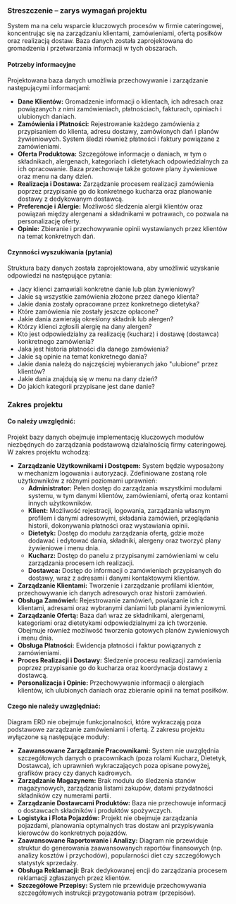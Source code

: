 ### **Streszczenie – zarys wymagań projektu**

System ma na celu wsparcie kluczowych procesów w firmie cateringowej, koncentrując się na zarządzaniu klientami, zamówieniami, ofertą posiłków oraz realizacją dostaw. Baza danych została zaprojektowana do gromadzenia i przetwarzania informacji w tych obszarach.

#### **Potrzeby informacyjne**

Projektowana baza danych umożliwia przechowywanie i zarządzanie następującymi informacjami:

*   **Dane Klientów:** Gromadzenie informacji o klientach, ich adresach oraz powiązanych z nimi zamówieniach, płatnościach, fakturach, opiniach i ulubionych daniach.
*   **Zamówienia i Płatności:** Rejestrowanie każdego zamówienia z przypisaniem do klienta, adresu dostawy, zamówionych dań i planów żywieniowych. System śledzi również płatności i faktury powiązane z zamówieniami.
*   **Oferta Produktowa:** Szczegółowe informacje o daniach, w tym o składnikach, alergenach, kategoriach i dietetykach odpowiedzialnych za ich opracowanie. Baza przechowuje także gotowe plany żywieniowe oraz menu na dany dzień.
*   **Realizacja i Dostawa:** Zarządzanie procesem realizacji zamówienia poprzez przypisanie go do konkretnego kucharza oraz planowanie dostawy z dedykowanym dostawcą.
*   **Preferencje i Alergie:** Możliwość śledzenia alergii klientów oraz powiązań między alergenami a składnikami w potrawach, co pozwala na personalizację oferty.
*   **Opinie:** Zbieranie i przechowywanie opinii wystawianych przez klientów na temat konkretnych dań.

#### **Czynności wyszukiwania (pytania)**

Struktura bazy danych została zaprojektowana, aby umożliwić uzyskanie odpowiedzi na następujące pytania:

*   Jacy klienci zamawiali konkretne danie lub plan żywieniowy?
*   Jakie są wszystkie zamówienia złożone przez danego klienta?
*   Jakie dania zostały opracowane przez konkretnego dietetyka?
*   Które zamówienia nie zostały jeszcze opłacone?
*   Jakie dania zawierają określony składnik lub alergen?
*   Którzy klienci zgłosili alergię na dany alergen?
*   Kto jest odpowiedzialny za realizację (kucharz) i dostawę (dostawca) konkretnego zamówienia?
*   Jaka jest historia płatności dla danego zamówienia?
*   Jakie są opinie na temat konkretnego dania?
*   Jakie dania należą do najczęściej wybieranych jako "ulubione" przez klientów?
*   Jakie dania znajdują się w menu na dany dzień?
*   Do jakich kategorii przypisane jest dane danie?

### **Zakres projektu**

#### **Co należy uwzględnić:**

Projekt bazy danych obejmuje implementację kluczowych modułów niezbędnych do zarządzania podstawową działalnością firmy cateringowej. W zakres projektu wchodzą:

*   **Zarządzanie Użytkownikami i Dostępem:** System będzie wyposażony w mechanizm logowania i autoryzacji. Zdefiniowane zostaną role użytkowników z różnymi poziomami uprawnień:
    *   **Administrator:** Pełen dostęp do zarządzania wszystkimi modułami systemu, w tym danymi klientów, zamówieniami, ofertą oraz kontami innych użytkowników.
    *   **Klient:** Możliwość rejestracji, logowania, zarządzania własnym profilem i danymi adresowymi, składania zamówień, przeglądania historii, dokonywania płatności oraz wystawiania opinii.
    *   **Dietetyk:** Dostęp do modułu zarządzania ofertą, gdzie może dodawać i edytować dania, składniki, alergeny oraz tworzyć plany żywieniowe i menu dnia.
    *   **Kucharz:** Dostęp do panelu z przypisanymi zamówieniami w celu zarządzania procesem ich realizacji.
    *   **Dostawca:** Dostęp do informacji o zamówieniach przypisanych do dostawy, wraz z adresami i danymi kontaktowymi klientów.
*   **Zarządzanie Klientami:** Tworzenie i zarządzanie profilami klientów, przechowywanie ich danych adresowych oraz historii zamówień.
*   **Obsługa Zamówień:** Rejestrowanie zamówień, powiązanie ich z klientami, adresami oraz wybranymi daniami lub planami żywieniowymi.
*   **Zarządzanie Ofertą:** Baza dań wraz ze składnikami, alergenami, kategoriami oraz dietetykami odpowiedzialnymi za ich tworzenie. Obejmuje również możliwość tworzenia gotowych planów żywieniowych i menu dnia.
*   **Obsługa Płatności:** Ewidencja płatności i faktur powiązanych z zamówieniami.
*   **Proces Realizacji i Dostawy:** Śledzenie procesu realizacji zamówienia poprzez przypisanie go do kucharza oraz koordynacja dostawy z dostawcą.
*   **Personalizacja i Opinie:** Przechowywanie informacji o alergiach klientów, ich ulubionych daniach oraz zbieranie opinii na temat posiłków.

#### **Czego nie należy uwzględniać:**

Diagram ERD nie obejmuje funkcjonalności, które wykraczają poza podstawowe zarządzanie zamówieniami i ofertą. Z zakresu projektu wyłączone są następujące moduły:

*   **Zaawansowane Zarządzanie Pracownikami:** System nie uwzględnia szczegółowych danych o pracownikach (poza rolami Kucharz, Dietetyk, Dostawca), ich uprawnień wykraczających poza opisane powyżej, grafików pracy czy danych kadrowych.
*   **Zarządzanie Magazynem:** Brak modułu do śledzenia stanów magazynowych, zarządzania listami zakupów, datami przydatności składników czy numerami partii.
*   **Zarządzanie Dostawcami Produktów:** Baza nie przechowuje informacji o dostawcach składników i produktów spożywczych.
*   **Logistyka i Flota Pojazdów:** Projekt nie obejmuje zarządzania pojazdami, planowania optymalnych tras dostaw ani przypisywania kierowców do konkretnych pojazdów.
*   **Zaawansowane Raportowanie i Analizy:** Diagram nie przewiduje struktur do generowania zaawansowanych raportów finansowych (np. analizy kosztów i przychodów), popularności diet czy szczegółowych statystyk sprzedaży.
*   **Obsługa Reklamacji:** Brak dedykowanej encji do zarządzania procesem reklamacji zgłaszanych przez klientów.
*   **Szczegółowe Przepisy:** System nie przewiduje przechowywania szczegółowych instrukcji przygotowania potraw (przepisów).